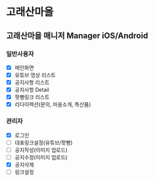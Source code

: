 # 고래산마을

## 고래산마을 매니저 Manager iOS/Android

### 일반사용자
 - [X] 메인화면
 - [X] 유튜브 영상 리스트
 - [X] 공지사항 리스트
 - [X] 공지사항 Detail
 - [X] 팟빵링크 리스트
 - [X] 리다이렉션(문의, 마을소개, 특산품)

### 관리자
 - [X] 로그인
 - [ ] 대표링크설정(유튜브/팟빵)
 - [ ] 공지작성(이미지 업로드)
 - [ ] 공지수정(이미지 업로드)
 - [X] 공지삭제
 - [ ] 링크설정
